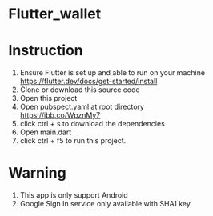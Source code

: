# Flutter_wallet
# Instruction
1. Ensure Flutter is set up and able to run on your machine
https://flutter.dev/docs/get-started/install
2. Clone or download this source code
3. Open this project
4. Open pubspect.yaml at root directory <br>
https://ibb.co/WpznMy7
5. click  ctrl + s to download the dependencies
6. Open main.dart
7. click ctrl + f5 to run this project.

# Warning
1. This app is only support Android
2. Google Sign In service only available with SHA1 key
